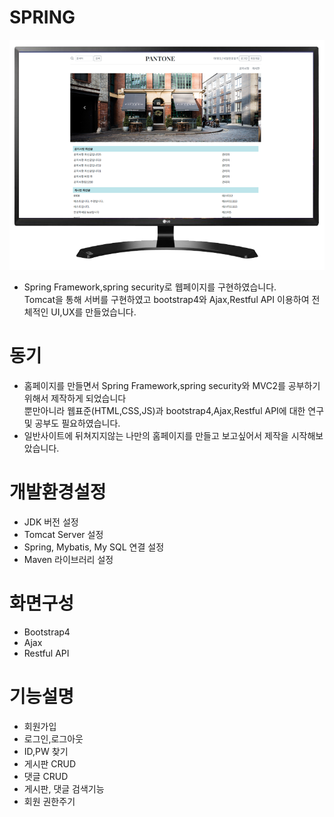 # SPRING
![Alt text](/img/web.png)
- Spring Framework,spring security로 웹페이지를 구현하였습니다. <br> Tomcat을 통해 서버를 구현하였고 bootstrap4와 Ajax,Restful API 이용하여 전체적인 UI,UX를 만들었습니다.<br> 

# 동기
- 홈페이지를 만들면서 Spring Framework,spring security와 MVC2를 공부하기위해서 제작하게 되었습니다<br>뿐만아니라 웹표준(HTML,CSS,JS)과 bootstrap4,Ajax,Restful API에 대한 연구 및 공부도 필요하였습니다. <br> 
- 일반사이트에 뒤쳐지지않는 나만의 홈페이지를 만들고 보고싶어서 제작을 시작해보았습니다.

# 개발환경설정
- JDK 버전 설정 
- Tomcat Server 설정
- Spring, Mybatis, My SQL 연결 설정
- Maven 라이브러리 설정

# 화면구성
- Bootstrap4
- Ajax
- Restful API

# 기능설명
- 회원가입<br>
- 로그인,로그아웃<br>
- ID,PW 찾기<br>
- 게시판 CRUD<br>
- 댓글 CRUD<br>
- 게시판, 댓글 검색기능<br> 
- 회원 권한주기 <br>
